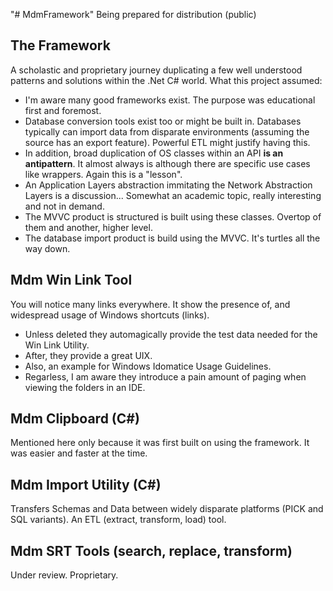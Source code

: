"# MdmFramework" 
Being prepared for distribution (public)

## The Framework
A scholastic and proprietary journey duplicating a few well understood patterns and solutions within the .Net C# world. What this project assumed:
* I'm aware many good frameworks exist. The purpose was educational first and foremost.
* Database conversion tools exist too or might be built in. Databases typically can import data from disparate environments (assuming the source has an export feature). Powerful ETL might justify having this.
* In addition, broad duplication of OS classes within an API **is an antipattern**. It almost always is although there are specific use cases like wrappers. Again this is a "lesson".
* An Application Layers abstraction immitating the Network Abstraction Layers is a discussion... Somewhat an academic topic, really interesting and not in demand.
* The MVVC product is structured is built using these classes. Overtop of them and another, higher level.
* The database import product is build using the MVVC. It's turtles all the way down.

## Mdm Win Link Tool
You will notice many links everywhere. It show the presence of, and widespread usage of Windows shortcuts (links).
* Unless deleted they automagically provide the test data needed for the Win Link Utility.
* After, they provide a great UIX.
* Also, an example for Windows Idomatice Usage Guidelines.
* Regarless, I am aware they introduce a pain amount of paging when viewing the folders in an IDE.

## Mdm Clipboard (C#)
Mentioned here only because it was first built on using the framework. It was easier and faster at the time.

## Mdm Import Utility (C#)
Transfers Schemas and Data between widely disparate platforms (PICK and SQL variants). An ETL (extract, transform, load) tool.

## Mdm SRT Tools (search, replace, transform)
Under review. Proprietary.
